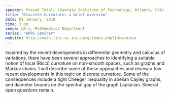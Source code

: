 ```yaml
---
speaker: Prasad Tetali (Georgia Institute of Technology, Atlanta, USA)
title: "Discrete Curvature: a brief overview"
date: 01 January, 2019
time: 3 pm
venue: LH-1, Mathematics Department
series: "APRG Seminar"
website: http://math.iisc.ac.in/~aprg/index.php?id=seminar
---
```


Inspired by the recent developments in differential geometry and calculus of variations, there have been several approaches to identifying a suitable notion of local (Ricci) curvature on non-smooth spaces, such as graphs and Markov chains. I will describe some of these approaches and review a few recent developments in this topic on discrete curvature. Some of the consequences include a tight Cheeger inequality in abelian Cayley graphs, and diameter bounds on the spectral gap of the graph Laplacian. Several open questions remain.
